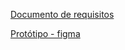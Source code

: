 <a href="https://docs.google.com/document/d/1YLZynC13UDOH2Yq09pRljTQJPO98Vz0wZ7aDYeuKSOM/edit?usp=sharing">Documento de requisitos</a>

<a href="https://www.figma.com/file/0SfuURq6HwjJ4WmGp8P3WR/Projeto-web?type=design&node-id=0%3A1&mode=design&t=ag2VsAGy43CowNHF-1">Protótipo - figma</a>